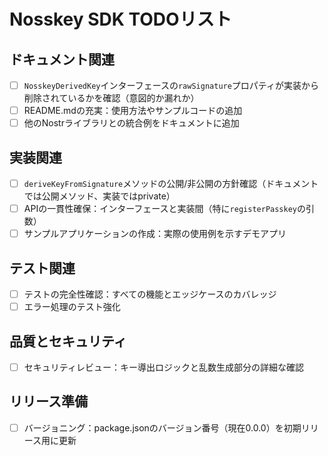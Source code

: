 # Nosskey SDK TODOリスト

## ドキュメント関連
- [ ] `NosskeyDerivedKey`インターフェースの`rawSignature`プロパティが実装から削除されているかを確認（意図的か漏れか）
- [ ] README.mdの充実：使用方法やサンプルコードの追加
- [ ] 他のNostrライブラリとの統合例をドキュメントに追加

## 実装関連
- [ ] `deriveKeyFromSignature`メソッドの公開/非公開の方針確認（ドキュメントでは公開メソッド、実装ではprivate）
- [ ] APIの一貫性確保：インターフェースと実装間（特に`registerPasskey`の引数）
- [ ] サンプルアプリケーションの作成：実際の使用例を示すデモアプリ

## テスト関連
- [ ] テストの完全性確認：すべての機能とエッジケースのカバレッジ
- [ ] エラー処理のテスト強化

## 品質とセキュリティ
- [ ] セキュリティレビュー：キー導出ロジックと乱数生成部分の詳細な確認

## リリース準備
- [ ] バージョニング：package.jsonのバージョン番号（現在0.0.0）を初期リリース用に更新 